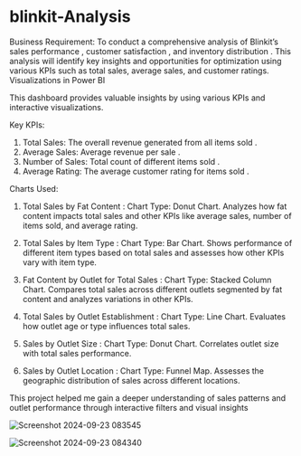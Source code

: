 # blinkit-Analysis

Business Requirement:
To conduct a comprehensive analysis of Blinkit’s sales performance , customer satisfaction , and inventory distribution . 
This analysis will identify key insights and opportunities for optimization using various KPIs such as total sales, average sales, and customer ratings. Visualizations in Power BI

This dashboard provides valuable insights by using various KPIs and interactive visualizations.	

Key KPIs:
1. Total Sales: The overall revenue generated from all items sold .
2. Average Sales: Average revenue per sale .
3. Number of Sales: Total count of different items sold .
4. Average Rating: The average customer rating for items sold .

Charts Used:
1. Total Sales by Fat Content : Chart Type: Donut Chart.
Analyzes how fat content impacts total sales and other KPIs like average sales, number of items sold, and average rating.

2. Total Sales by Item Type : Chart Type: Bar Chart.
Shows performance of different item types based on total sales and assesses how other KPIs vary with item type.

3. Fat Content by Outlet for Total Sales : Chart Type: Stacked Column Chart.
Compares total sales across different outlets segmented by fat content and analyzes variations in other KPIs.

4. Total Sales by Outlet Establishment : Chart Type: Line Chart.
Evaluates how outlet age or type influences total sales.

5. Sales by Outlet Size : Chart Type: Donut Chart.
Correlates outlet size with total sales performance.

6. Sales by Outlet Location : Chart Type: Funnel Map.
Assesses the geographic distribution of sales across different locations.

This project helped me gain a deeper understanding of sales patterns and outlet performance through interactive filters and visual insights 



![Screenshot 2024-09-23 083545](https://github.com/user-attachments/assets/c6cad87b-4a23-4242-8819-7a84aee75be6)

![Screenshot 2024-09-23 084340](https://github.com/user-attachments/assets/a8e1ed21-fe43-40a3-ae5c-4a0a60fd90cf)







